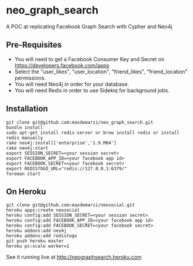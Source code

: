 neo_graph_search
================

A POC at replicating Facebook Graph Search with Cypher and Neo4j

Pre-Requisites
--------------

* You will need to get a Facebook Consumer Key and Secret on https://developers.facebook.com/apps
* Select the "user_likes", "user_location", "friend_likes", "friend_location" permissions.
* You will need Neo4j in order for your database.
* You will need Redis in order to use Sidekiq for background jobs.

Installation
----------------

    git clone git@github.com:maxdemarzi/neo_graph_search.git
    bundle install
    sudo apt-get install redis-server or brew install redis or install redis manually
    rake neo4j:install['enterprise','1.9.M04']
    rake neo4j:start
    export SESSION_SECRET=<your session secret>
    export FACEBOOK_APP_ID=<your facebook app id>
    export FACEBOOK_SECRET=<your facebook secret>
    export REDISTOGO_URL="redis://127.0.0.1:6379/"
    foreman start

On Heroku
---------

    git clone git@github.com:maxdemarzi/neosocial.git
    heroku apps:create neosocial
    heroku config:add SESSION_SECRET=<your session secret>
    heroku config:add FACEBOOK_APP_ID=<your facebook app id>
    heroku config:add FACEBOOK_SECRET=<your facebook secret>
    heroku addons:add neo4j
    heroku addons:add redistogo
    git push heroku master
    heroku ps:scale worker=1

See it running live at http://neographsearch.heroku.com